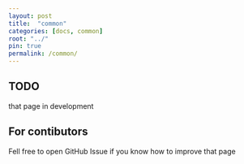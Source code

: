 ```yaml
---
layout: post
title:  "common"
categories: [docs, common]
root: "../"
pin: true
permalink: /common/
---
```


## TODO

that page in development

## For contibutors

Fell free to open GitHub Issue if you know how to improve that page

<script>
treeDataJson = JSON.parse(`{% include data/common.json %}`);
var siblings = [/*{
    type: "curve",
    source: {
        id: "flextool",
        name: "flextool"
    },
    target: {
        id: "flexlib",
        name: "flexlib"
    }
}*/];
</script>
<div id="techTreeContainer"></div>

